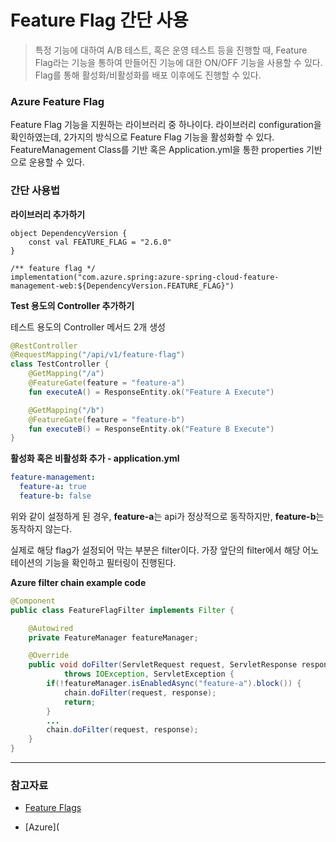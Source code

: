 # Feature Flag 간단 사용

> 특정 기능에 대하여 A/B 테스트, 혹은 운영 테스트 등을 진행할 때, Feature Flag라는 기능을 통하여 만들어진 기능에 대한 ON/OFF 기능을 사용할 수 있다. Flag를 통해 활성화/비활성화를 배포 이후에도 진행할 수 있다.

### Azure Feature Flag

Feature Flag 기능을 지원하는 라이브러리 중 하나이다. 라이브러리 configuration을 확인하였는데, 2가지의 방식으로 Feature Flag 기능을 활성화할 수 있다. FeatureManagement Class를 기반 혹은 Application.yml을 통한 properties 기반으로 운용할 수 있다.



### 간단 사용법



**라이브러리 추가하기**

```
object DependencyVersion {
    const val FEATURE_FLAG = "2.6.0"
}

/** feature flag */
implementation("com.azure.spring:azure-spring-cloud-feature-management-web:${DependencyVersion.FEATURE_FLAG}")
```



**Test 용도의 Controller 추가하기**

테스트 용도의 Controller 메서드 2개 생성

```kotlin
@RestController
@RequestMapping("/api/v1/feature-flag")
class TestController {
    @GetMapping("/a")
    @FeatureGate(feature = "feature-a")
    fun executeA() = ResponseEntity.ok("Feature A Execute")

    @GetMapping("/b")
    @FeatureGate(feature = "feature-b")
    fun executeB() = ResponseEntity.ok("Feature B Execute")
}
```



**활성화 혹은 비활성화 추가 - application.yml**

```yaml
feature-management:
  feature-a: true
  feature-b: false
```



위와 같이 설정하게 된 경우, **feature-a**는 api가 정상적으로 동작하지만, **feature-b**는 동작하지 않는다.

실제로 해당 flag가 설정되어 막는 부분은 filter이다. 가장 앞단의 filter에서 해당 어노테이션의 기능을 확인하고  필터링이 진행된다.



**Azure filter chain example code**

```java
@Component
public class FeatureFlagFilter implements Filter {

    @Autowired
    private FeatureManager featureManager;

    @Override
    public void doFilter(ServletRequest request, ServletResponse response, FilterChain chain)
            throws IOException, ServletException {
        if(!featureManager.isEnabledAsync("feature-a").block()) {
            chain.doFilter(request, response);
            return;
        }
        ...
        chain.doFilter(request, response);
    }
}
```



---



### 참고자료

- [Feature Flags](https://www.baeldung.com/spring-feature-flags)

- [Azure](
